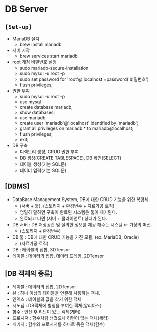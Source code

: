 # DB Server

## `[Set-up]`
* MariaDB 설치
    * brew install mariadb
* 서버 시작
    * brew services start mariadb
* root 계정 비밀번호 설정
    * sudo mariadb-secure-installation
    * sudo mysql -u root -p
    * sudo set password for 'root'@'localhost'=password('비밀번호')
    * flush privileges;
* 권한 부여
    * sudo mysql -u root -p
    * use mysql
    * create database mariadb;
    * show databases;
    * use mariadb
    * create user 'mariadb'@'localhost' identified by 'mariadb';
    * grant all privileges on mariadb.* to mariadb@localhost;
    * flush privileges;
    * exit;
* DB 구축
    * 디렉토리 생성, CRUD 권한 부여
    * DB 생성(CREATE TABLESPACE), DB 확인(SELECT)
    * 테이블 생성(기본 SQL문)
    * 데이터 입력(기본 SQL문)

## [DBMS]
* DataBase Management System, DB에 대한 CRUD 기능을 위한 복합체.
  * (서버 + 툴), (스토리지 + 환경변수 + 자료가공 로직)
  * 엄밀히 말하면 구축이 완료된 시스템은 툴이 제거된다.
  * 완료되고 나면 (서버 + 클라이언트) 상태가 된다.
* DB 서버 : DB 저장공간 및 질의한 정보를 제공 해주는 시스템 or 가상의 머신.
  * (스토리지 + 환경변수)
* DB 툴 : DB에 대한 CRUD 기능을 가진 모듈. (ex. MariaDB, Oracle)
  * (자료가공 로직)
* DB : 테이블의 집합, 3DTensor
* 테이블 : 데이터의 집합, 데이터 프레임, 2DTensor

## [DB 객체의 종류]
* 테이블 : 데이터의 집합, 2DTensor
* 뷰 : 하나 이상의 테이블을 연결해 사용하는 객체.
* 인덱스 : 테이블의 값을 찾기 위한 객체
* 시노님 : DB객체에 별칭을 부여한 객체(알리아스)
* 함수 : 연산 후 리턴이 있는 객체(게터)
* 프로시저 : 함수처럼 생겼으나 리턴이 없는 객체(세터)
* 패키지 : 함수와 프로시저를 하나로 묶은 객체(함수)